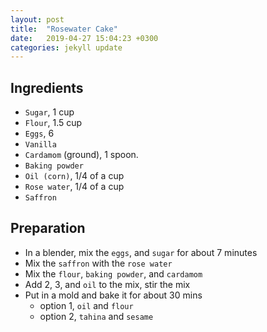 ```yaml
---
layout: post
title:  "Rosewater Cake"
date:   2019-04-27 15:04:23 +0300
categories: jekyll update
---
```

## Ingredients

* `Sugar`, 1 cup
* `Flour`, 1.5 cup
* `Eggs`, 6
* `Vanilla`
* `Cardamom` (ground), 1 spoon.
* `Baking powder`
* `Oil (corn)`, 1/4 of a cup
* `Rose water`, 1/4 of a cup
* `Saffron`

## Preparation

* In a blender, mix the `eggs`, and `sugar` for about 7 minutes
* Mix the `saffron` with the `rose water`
* Mix the `flour`, `baking powder`, and `cardamom`
* Add 2, 3, and `oil` to the mix, stir the mix
* Put in a mold and bake it for about 30 mins
  * option 1, `oil` and `flour`
  * option 2, `tahina` and `sesame`


